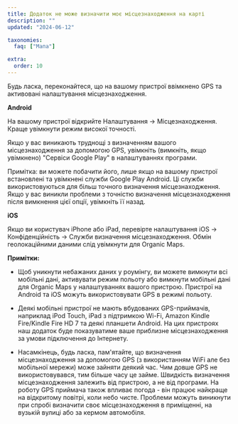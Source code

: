 ```yaml
---
title: Додаток не може визначити моє місцезнаходження на карті
description: ""
updated: "2024-06-12"

taxonomies:
  faq: ["Мапа"]

extra:
  order: 10
---
```


Будь ласка, переконайтеся, що на вашому пристрої ввімкнено GPS та активовані налаштування місцезнаходження.

**Android**

На вашому пристрої відкрийте Налаштування → Місцезнаходження. Краще увімкнути режим високої точності.

Якщо у вас виникають труднощі з визначенням вашого місцезнаходження за допомогою GPS, увімкніть (вимкніть, якщо увімкнено) "Сервіси Google Play" в налаштуваннях програми.

Примітка: ви можете побачити його, лише якщо на вашому пристрої встановлені та увімкнені служби Google Play Android. Ці служби використовуються для більш точного визначення місцезнаходження. Якщо у вас виникли проблеми з точністю визначення місцезнаходження після вимкнення цієї опції, увімкніть її назад.

**iOS**

Якщо ви користувач iPhone або iPad, перевірте налаштування iOS → Конфіденційність → Служби визначення місцезнаходження. Обмін геолокаційними даними слід увімкнути для Organic Maps.

**Примітки:**

* Щоб уникнути небажаних даних у роумінгу, ви можете вимкнути всі мобільні дані, активувати режим польоту або вимкнути мобільні дані для Organic Maps у налаштуваннях вашого пристрою. Пристрої на Android та iOS можуть використовувати GPS в режимі польоту.

* Деякі мобільні пристрої не мають вбудованих GPS-приймачів, наприклад iPod Touch, iPad з підтримкою Wi-Fi, Amazon Kindle Fire/Kindle Fire HD 7 та деякі планшети Android. На цих пристроях наш додаток буде показуватиме ваше приблизне місцезнаходження за умови підключення до Інтернету.

* Насамкінець, будь ласка, пам'ятайте, що визначення місцезнаходження за допомогою GPS (з використанням WiFi але без мобільної мережи) може зайняти деякий час. Чим довше GPS не використовувався, тим більше часу це займе. Швидкість визначення місцезнаходження залежить від пристрою, а не від програми. На роботу GPS приймача також впливає погода - він працює найкраще на відкритому повітрі, коли небо чисте. Проблеми можуть виникнути при спробі визначити своє місцезнаходження в приміщенні, на вузькій вулиці або за кермом автомобіля.
